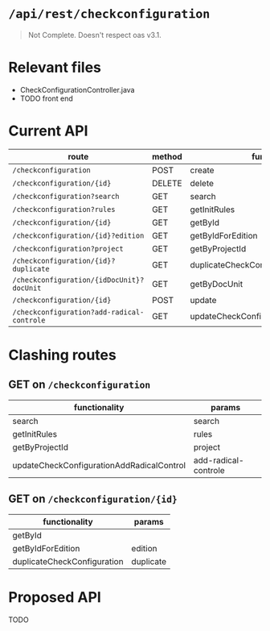 # `/api/rest/checkconfiguration`
> Not Complete.
> Doesn't respect oas v3.1.

# Relevant files
- CheckConfigurationController.java
- TODO front end

# Current API
|route|method|functionality|
|-|-|-|
|`/checkconfiguration`|POST|create|
|`/checkconfiguration/{id}`|DELETE|delete|
|`/checkconfiguration?search`|GET|search|
|`/checkconfiguration?rules`|GET|getInitRules|
|`/checkconfiguration/{id}`|GET|getById|
|`/checkconfiguration/{id}?edition`|GET|getByIdForEdition|
|`/checkconfiguration?project`|GET|getByProjectId|
|`/checkconfiguration/{id}?duplicate`|GET|duplicateCheckConfiguration|
|`/checkconfiguration/{idDocUnit}?docUnit`|GET|getByDocUnit|
|`/checkconfiguration/{id}`|POST|update|
|`/checkconfiguration?add-radical-controle`|GET|updateCheckConfigurationAddRadicalControl|

# Clashing routes

## GET on `/checkconfiguration`
|functionality|params|
|-|-|
|search|search|
|getInitRules|rules|
|getByProjectId|project|
|updateCheckConfigurationAddRadicalControl|add-radical-controle|

## GET on `/checkconfiguration/{id}`
|functionality|params|
|-|-|
|getById||
|getByIdForEdition|edition|
|duplicateCheckConfiguration|duplicate|

# Proposed API
TODO